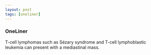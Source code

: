 ```yaml
---
layout: post
tags: [oneliner]
---
```



### OneLiner

T-cell lymphomas such as Sézary syndrome and T-cell lymphoblastic leukemia can present with a mediastinal mass.
